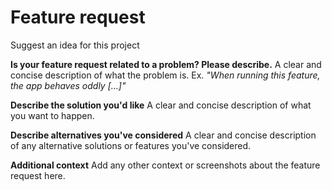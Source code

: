 # Feature request

Suggest an idea for this project

**Is your feature request related to a problem? Please describe.**
A clear and concise description of what the problem is. Ex. *"When running this feature, the app behaves oddly [...]"*

**Describe the solution you'd like**
A clear and concise description of what you want to happen.

**Describe alternatives you've considered**
A clear and concise description of any alternative solutions or features you've considered.

**Additional context**
Add any other context or screenshots about the feature request here.
